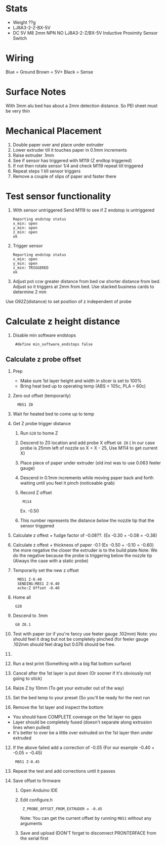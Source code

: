 # Stats
* Weight ??g
* LJ8A3-2-Z-BX-5V
* DC 5V M8 2mm NPN NO LJ8A3-2-Z/BX-5V Inductive Proximity Sensor Switch

# Wiring
Blue = Ground
Brown = 5V+
Black = Sense

# Surface Notes

With 3mm alu bed has about a 2mm detection distance.  So PEI sheet must be very thin

# Mechanical Placement
1. Double paper over and place under extruder
2. Lower extruder till it touches paper in 0.1mm increments
3. Raise extruder .1mm
4. See if sensor has triggered with M119 (Z endtop triggered)
5. If not then rotate sensor 1/4 and check M119 repeat till triggered
6. Repeat steps 1 till sensor triggers
7. Remove a couple of slips of paper and faster there

# Test sensor functionality
1. With sensor untriggered
    Send M119 to see if Z endstop is untriggered
    ```
    Reporting endstop status
    x_min: open
    y_min: open
    z_min: open
    ok
    ```

2. Trigger sensor
    ```
    Reporting endstop status
    x_min: open
    y_min: open
    z_min: TRIGGERED
    ok
    ```

3. Adjust pot ccw greater distance from bed cw shorter distance from bed.
Adjust so it triggers at 2mm from bed.  Use stacked business cards to determine 2 mm

Use G92Z{distance) to set position of z independent of probe

# Calculate z height distance
1. Disable min software endstops

        #define min_software_endstops false

## Calculate z probe offset
1. Prep
	 * Make sure 1st layer height and width in slicer is set to 100%
	 * Bring heat bed up to operating temp (ABS = 105c, PLA = 60c)

2. Zero out offset (temporarily)

         M851 Z0 

3. Wait for heated bed to come up to temp
4. Get Z probe trigger distance
    1. Run `G28` to home Z
    2. Descend to Z0 location and add probe X offset `G0 Z0` ( In our case probe is 25mm left of nozzle so X = X - 25, Use M114 to get current X)
    3. Place piece of paper under extruder (old inst was to use 0.063 feeler gauge)
    4. Descend in 0.1mm increments while moving paper back and forth waiting until you feel it pinch (noticeable grab)
    5. Record Z offset
            
            M114
         Ex. -0.50
    6.  This number represents the distance *below* the nozzle tip that the sensor triggered
5. Calculate z offest + fudge factor of -0.08??.  (Ex -0.30 + -0.08 = -0.38)
6. Calculate z offest + thickness of paper -0.1  (Ex -0.50 + -0.10 = -0.60)
    the more negative the closer the extruder is to the build plate 
    Note: We do the negative because the probe is triggering below the nozzle tip (Always the case with a static probe)
7. Temporarily set the new z offset

         M851 Z-0.40
         SENDING:M851 Z-0.40
         echo:Z Offset -0.40

8. Home all

        G28
9. Descend to .1mm

        G0 Z0.1

10. Test with paper (or if you're fancy use feeler gauge .102mm)
     Note: you should feel it drag but not be completely pinched (for feeler gauge .102mm should feel drag but 0.076 should be free.
     
      
12. 
13. Run a test print (Something with a big flat bottom surface)
14. Cancel after the 1st layer is put down (Or sooner if it's obviously not going to stick)
15. Raize Z by 10mm (To get your extruder out of the way)
16. Set the bed temp to your preset (So you'll be ready for the next run
17. Remove the 1st layer and inspect the bottom 
   * You should have COMPLETE coverage on the 1st layer no gaps
   * Layer should be completely fused (doesn't separate along extrusion lines when pulled)
   * It's better to over be a little over extruded on the 1st layer then under extruded
 12. If the above failed add a correction of -0.05 (For our example -0.40 + -0.05 = -0.45)
 
          M851 Z-0.45
18. Repeat the test and add corrections until it passes
19. Save offset to firmware
    1. Open Anduino IDE
    2. Edit configure.h
 
            Z_PROBE_OFFSET_FROM_EXTRUDER = -0.45
        Note: You can get the current offset by running `M851` without any arguments 
    3.  Save and upload (DON'T forget to disconnect PRONTERFACE from the serial first
<!--stackedit_data:
eyJoaXN0b3J5IjpbLTgxMzM5ODE1Nl19
-->